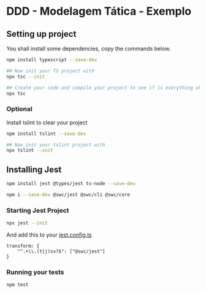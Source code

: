# DDD - Modelagem Tática - Exemplo

## Setting up project
You shall install some dependencies, copy the commands below.

```bash
npm install typescript --save-dev

## Now init your TS project with
npx tsc --init

## Create your code and compile your project to see if is everything ok
npx tsc
```

### Optional
Install tslint to clear your project

```bash
npm install tslint --save-dev

## Now init your tslint project with
npx tslint --init
```

## Installing Jest

```bash
npm install jest @types/jest ts-node --save-dev

npm i --save-dev @swc/jest @swc/cli @swc/core
```
### Starting Jest Project 
```bash
npx jest --init
```

And add this to your [jest.config.ts](jest.config.ts)
```
transform: {
    "^.+\\.(t|j)sx?$": ["@swc/jest"]
}
```

### Running your tests
```bash
npm test
```